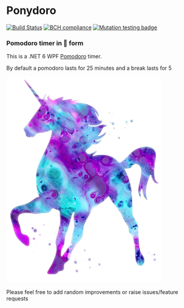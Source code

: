 # Ponydoro

[![Build Status](https://saragowen89.visualstudio.com/GitHubPipelines/_apis/build/status/dynamictulip.Ponydoro?branchName=main)](https://saragowen89.visualstudio.com/GitHubPipelines/_build/latest?definitionId=20&branchName=main)
[![BCH compliance](https://bettercodehub.com/edge/badge/dynamictulip/Ponydoro?branch=main)](https://bettercodehub.com/)
[![Mutation testing badge](https://img.shields.io/endpoint?style=flat&url=https%3A%2F%2Fbadge-api.stryker-mutator.io%2Fgithub.com%2Fdynamictulip%2FPonydoro%2Fmain)](https://dashboard.stryker-mutator.io/reports/github.com/dynamictulip/Ponydoro/main)

### Pomodoro timer in :unicorn: form

This is a .NET 6 WPF [Pomodoro](https://francescocirillo.com/pages/pomodoro-technique) timer.

By default a pomodoro lasts for 25 minutes and a break lasts for 5

![Ponydoro image](/Ponydoro_WPF/Media/unicorn2.png)

Please feel free to add random improvements or raise issues/feature requests
